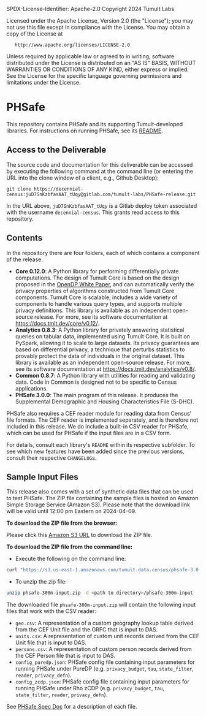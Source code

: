 SPDX-License-Identifier: Apache-2.0
Copyright 2024 Tumult Labs

   Licensed under the Apache License, Version 2.0 (the "License");
   you may not use this file except in compliance with the License.
   You may obtain a copy of the License at

       http://www.apache.org/licenses/LICENSE-2.0

   Unless required by applicable law or agreed to in writing, software
   distributed under the License is distributed on an "AS IS" BASIS,
   WITHOUT WARRANTIES OR CONDITIONS OF ANY KIND, either express or implied.
   See the License for the specific language governing permissions and
   limitations under the License.

# PHSafe
This repository contains PHSafe and its supporting Tumult-developed libraries. For instructions on running PHSafe, see its [README](phsafe/README.md).

## Access to the Deliverable

The source code and documentation for this deliverable can be accessed by executing the following command at the command line (or entering the URL into the clone window of a client, e.g., Github Desktop):

```
git clone https://decennial-census:juD7SnKzbfasAAT_tUqy@gitlab.com/tumult-labs/PHSafe-release.git
```

In the URL above, `juD7SnKzbfasAAT_tUqy` is a Gitlab deploy token associated with the username `decennial-census`.  This grants read access to this repository.

## Contents

In the repository there are four folders, each of which contains a component of the release:

- **Core 0.12.0**: A Python library for performing differentially private computations. The design of Tumult Core is based on the design proposed in the [OpenDP White Paper](https://projects.iq.harvard.edu/files/opendp/files/opendp_programming_framework_11may2020_1_01.pdf), and can automatically verify the privacy properties of algorithms constructed from Tumult Core components. Tumult Core is scalable, includes a wide variety of components to handle various query types, and supports multiple privacy definitions. This library is available as an independent open-source release. For more, see its software documentation at https://docs.tmlt.dev/core/v0.12/.
- **Analytics 0.8.3**: A Python library for privately answering statistical queries on tabular data, implemented using Tumult Core. It is built on PySpark, allowing it to scale to large datasets. Its privacy guarantees are based on differential privacy, a technique that perturbs statistics to provably protect the data of individuals in the original dataset. This library is available as an independent open-source release. For more, see its software documentation at https://docs.tmlt.dev/analytics/v0.8/.
- **Common 0.8.7**: A Python library with utilities for reading and validating data. Code in Common is designed not to be specific to Census applications.
- **PHSafe 3.0.0**: The main program of this release. It produces the Supplemental Demographic and Housing Characteristics File (S-DHC).

PHSafe also requires a CEF reader module for reading data from Census' file formats. The CEF reader is implemented separately, and is therefore not included in this release. We do include a built-in CSV reader for PHSafe, which can be used for PHSafe if the input files are in a CSV form.

For details, consult each library's `README` within its respective subfolder. To see which new features have been added since the previous versions, consult their respective `CHANGELOG`s.

## Sample Input Files

This release also comes with a set of synthetic data files that can be used to test PHSafe. The ZIP file containing the sample files is hosted on Amazon Simple Storage Service (Amazon S3). Please note that the download link will be valid until 12:00 pm Eastern on 2024-04-09.

**To download the ZIP file from the browser:**

 Please click this [Amazon S3 URL](https://s3.us-east-1.amazonaws.com/tumult.data.census/phsafe-3.0.0/phsafe-300m-input.zip?X-Amz-Algorithm=AWS4-HMAC-SHA256&X-Amz-Credential=AKIA25LEV2NNTS4WZ777%2F20240402%2Fus-east-1%2Fs3%2Faws4_request&X-Amz-Date=20240402T161530Z&X-Amz-Expires=604800&X-Amz-SignedHeaders=host&X-Amz-Signature=4db6e57160e0527d44241ce22dbe0e0ac98d5768632ca0b8b4d9a1bddcdb21c9) to download the ZIP file.


**To download the ZIP file from the command line:**

- Execute the following on the command line:

```bash
curl "https://s3.us-east-1.amazonaws.com/tumult.data.census/phsafe-3.0.0/phsafe-300m-input.zip?X-Amz-Algorithm=AWS4-HMAC-SHA256&X-Amz-Credential=AKIA25LEV2NNTS4WZ777%2F20240402%2Fus-east-1%2Fs3%2Faws4_request&X-Amz-Date=20240402T161530Z&X-Amz-Expires=604800&X-Amz-SignedHeaders=host&X-Amz-Signature=4db6e57160e0527d44241ce22dbe0e0ac98d5768632ca0b8b4d9a1bddcdb21c9" -L -o phsafe-300m-input.zip
```

- To unzip the zip file:

```bash
unzip phsafe-300m-input.zip -d <path to directory>/phsafe-300m-input
```

The downloaded file `phsafe-300m-input.zip` will contain the following input files that work with the CSV reader:

- `geo.csv`: A representation of a custom geography lookup table derived from the CEF Unit file and the GRFC that is input to DAS.
- `units.csv`: A representation of custom unit records derived from the CEF Unit file that is input to DAS.
- `persons.csv`: A representation of custom person records derived from the CEF Person file that is input to DAS.
- `config_puredp.json`: PHSafe config file containing input parameters for running PHSafe under PureDP (e.g. `privacy_budget`, `tau`, `state_filter`, `reader`, `privacy_defn`).
- `config_zcdp.json`: PHSafe config file containing input parameters for running PHSafe under Rho zCDP (e.g. `privacy_budget`, `tau`, `state_filter`, `reader`, `privacy_defn`).


See [PHSafe Spec Doc](phsafe/PHSafe_Documentation.pdf) for a description of each file.
